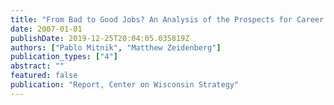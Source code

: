 ```yaml
---
title: "From Bad to Good Jobs? An Analysis of the Prospects for Career Ladders in the Service Industries"
date: 2007-01-01
publishDate: 2019-12-25T20:04:05.035819Z
authors: ["Pablo Mitnik", "Matthew Zeidenberg"]
publication_types: ["4"]
abstract: ""
featured: false
publication: "Report, Center on Wisconsin Strategy"
---
```


